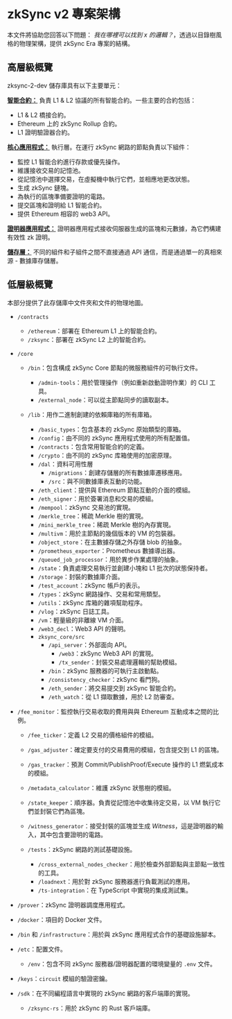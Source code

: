  <!-- 翻譯時間：2024/3/5 -->
# zkSync v2 專案架構

本文件將協助您回答以下問題： _我在哪裡可以找到 x 的邏輯？_，透過以目錄樹風格的物理架構，提供 zkSync Era 專案的結構。

## 高層級概覽

zksync-2-dev 儲存庫具有以下主要單元：

**<ins>智能合約：</ins>** 負責 L1 & L2 協議的所有智能合約。一些主要的合約包括：

- L1 & L2 橋接合約。
- Ethereum 上的 zkSync Rollup 合約。
- L1 證明驗證器合約。

**<ins>核心應用程式：</ins>** 執行層。在運行 zkSync 網路的節點負責以下組件：

- 監控 L1 智能合約進行存款或優先操作。
- 維護接收交易的記憶池。
- 從記憶池中選擇交易，在虛擬機中執行它們，並相應地更改狀態。
- 生成 zkSync 鏈塊。
- 為執行的區塊準備要證明的電路。
- 提交區塊和證明給 L1 智能合約。
- 提供 Ethereum 相容的 web3 API。

**<ins>證明器應用程式：</ins>** 證明器應用程式接收伺服器生成的區塊和元數據，為它們構建有效性 zk 證明。

**<ins>儲存層：</ins>** 不同的組件和子組件之間不直接通過 API 通信，而是通過單一的真相來源 - 數據庫存儲層。

## 低層級概覽

本部分提供了此存儲庫中文件夾和文件的物理地圖。

- `/contracts`

  - `/ethereum`：部署在 Ethereum L1 上的智能合約。
  - `/zksync`：部署在 zkSync L2 上的智能合約。

- `/core`

  - `/bin`：包含構成 zkSync Core 節點的微服務組件的可執行文件。

    - `/admin-tools`：用於管理操作（例如重新啟動證明作業）的 CLI 工具。
    - `/external_node`：可以從主節點同步的讀取副本。

  - `/lib`：用作二進制創建的依賴庫箱的所有庫箱。

    - `/basic_types`：包含基本的 zkSync 原始類型的庫箱。
    - `/config`：由不同的 zkSync 應用程式使用的所有配置值。
    - `/contracts`：包含常用智能合約的定義。
    - `/crypto`：由不同的 zkSync 库箱使用的加密原理。
    - `/dal`：資料可用性層
      - `/migrations`：創建存儲層的所有數據庫遷移應用。
      - `/src`：與不同數據庫表互動的功能。
    - `/eth_client`：提供與 Ethereum 節點互動的介面的模組。
    - `/eth_signer`：用於簽署消息和交易的模組。
    - `/mempool`：zkSync 交易池的實現。
    - `/merkle_tree`：稀疏 Merkle 樹的實現。
    - `/mini_merkle_tree`：稀疏 Merkle 樹的內存實現。
    - `/multivm`：用於主節點的幾個版本的 VM 的包裝器。
    - `/object_store`：在主數據存儲之外存儲 blob 的抽象。
    - `/prometheus_exporter`：Prometheus 數據導出器。
    - `/queued_job_processor`：用於異步作業處理的抽象。
    - `/state`：負責處理交易執行並創建小塊和 L1 批次的狀態保持者。
    - `/storage`：封裝的數據庫介面。
    - `/test_account`：zkSync 帳戶的表示。
    - `/types`：zkSync 網路操作、交易和常用類型。
    - `/utils`：zkSync 库箱的雜項幫助程序。
    - `/vlog`：zkSync 日誌工具。
    - `/vm`：輕量級的非離線 VM 介面。
    - `/web3_decl`：Web3 API 的聲明。
    - `zksync_core/src`
      - `/api_server`：外部面向 API。
        - `/web3`：zkSync Web3 API 的實現。
        - `/tx_sender`：封裝交易處理邏輯的幫助模組。
      - `/bin`：zkSync 服務器的可執行主啟動點。
      - `/consistency_checker`：zkSync 看門狗。
      - `/eth_sender`：將交易提交到 zkSync 智能合約。
      - `/eth_watch`：從 L1 擷取數據，用於 L2 防審查。
- `/fee_monitor`：監控執行交易收取的費用與與 Ethereum 互動成本之間的比例。
  - `/fee_ticker`：定義 L2 交易的價格組件的模組。
  - `/gas_adjuster`：確定要支付的交易費用的模組，包含提交到 L1 的區塊。
  - `/gas_tracker`：預測 Commit/PublishProof/Execute 操作的 L1 燃氣成本的模組。
  - `/metadata_calculator`：維護 zkSync 狀態樹的模組。
  - `/state_keeper`：順序器。負責從記憶池中收集待定交易，以 VM 執行它們並封裝它們為區塊。
  - `/witness_generator`：接受封裝的區塊並生成 _Witness_，這是證明器的輸入，其中包含要證明的電路。

  - `/tests`：zkSync 網路的測試基礎設施。
    - `/cross_external_nodes_checker`：用於檢查外部節點與主節點一致性的工具。
    - `/loadnext`：用於對 zkSync 服務器進行負載測試的應用。
    - `/ts-integration`：在 TypeScript 中實現的集成測試集。

- `/prover`：zkSync 證明器調度應用程式。

- `/docker`：項目的 Docker 文件。

- `/bin` 和 `/infrastructure`：用於與 zkSync 應用程式合作的基礎設施腳本。

- `/etc`：配置文件。

  - `/env`：包含不同 zkSync 服務器/證明器配置的環境變量的 `.env` 文件。

- `/keys`：`circuit` 模組的驗證密鑰。

- `/sdk`：在不同編程語言中實現的 zkSync 網路的客戶端庫的實現。
  - `/zksync-rs`：用於 zkSync 的 Rust 客戶端庫。